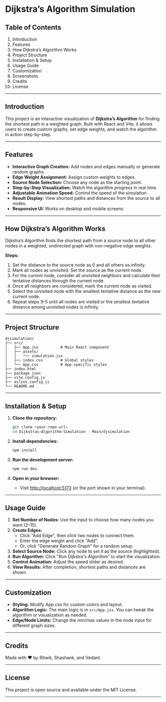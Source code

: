 

# Dijkstra’s Algorithm Simulation

## Table of Contents

1. Introduction
2. Features
3. How Dijkstra’s Algorithm Works
4. Project Structure
5. Installation & Setup
6. Usage Guide
7. Customization
8. Screenshots
9. Credits
10. License

---

## Introduction

This project is an interactive visualization of **Dijkstra’s Algorithm** for finding the shortest path in a weighted graph. Built with React and Vite, it allows users to create custom graphs, set edge weights, and watch the algorithm in action step-by-step.

---

## Features

- **Interactive Graph Creation:** Add nodes and edges manually or generate random graphs.
- **Edge Weight Assignment:** Assign custom weights to edges.
- **Source Node Selection:** Choose any node as the starting point.
- **Step-by-Step Visualization:** Watch the algorithm progress in real time.
- **Adjustable Animation Speed:** Control the speed of the simulation.
- **Result Display:** View shortest paths and distances from the source to all nodes.
- **Responsive UI:** Works on desktop and mobile screens.

---

## How Dijkstra’s Algorithm Works

Dijkstra’s Algorithm finds the shortest path from a source node to all other nodes in a weighted, undirected graph with non-negative edge weights.

**Steps:**
1. Set the distance to the source node as 0 and all others as infinity.
2. Mark all nodes as unvisited. Set the source as the current node.
3. For the current node, consider all unvisited neighbors and calculate their tentative distances through the current node.
4. Once all neighbors are considered, mark the current node as visited.
5. Select the unvisited node with the smallest tentative distance as the new current node.
6. Repeat steps 3–5 until all nodes are visited or the smallest tentative distance among unvisited nodes is infinity.

---

## Project Structure

```
djsimulation/
├── src/
│   ├── App.jsx          # Main React component
│   ├── assets/
│   │   └── simulation.jsx
│   ├── index.css        # Global styles
│   └── App.css          # App-specific styles
├── index.html
├── package.json
├── vite.config.js
├── eslint.config.js
└── README.md
```

---

## Installation & Setup

1. **Clone the repository:**
   ```sh
   git clone <your-repo-url>
   cd Dijkstras-Algorithm-Simulation - Main/djsimulation
   ```

2. **Install dependencies:**
   ```sh
   npm install
   ```

3. **Run the development server:**
   ```sh
   npm run dev
   ```

4. **Open in your browser:**
   - Visit [http://localhost:5173](http://localhost:5173) (or the port shown in your terminal).

---

## Usage Guide

1. **Set Number of Nodes:** Use the input to choose how many nodes you want (2–15).
2. **Create Edges:**
   - Click "Add Edge", then click two nodes to connect them.
   - Enter the edge weight and click "Add".
   - Or, click "Generate Random Graph" for a random setup.
3. **Select Source Node:** Click any node to set it as the source (highlighted).
4. **Run Algorithm:** Click "Run Dijkstra's Algorithm" to start the visualization.
5. **Control Animation:** Adjust the speed slider as desired.
6. **View Results:** After completion, shortest paths and distances are shown.

---

## Customization

- **Styling:** Modify App.css for custom colors and layout.
- **Algorithm Logic:** The main logic is in `src/App.jsx`. You can tweak the algorithm or visualization as needed.
- **Edge/Node Limits:** Change the min/max values in the node input for different graph sizes.

---

## Credits

Made with ❤️ by Ritwik, Shashank, and Vedant.

---

## License

This project is open source and available under the MIT License.

---